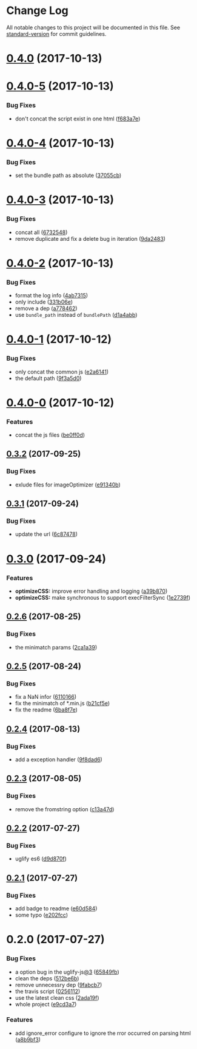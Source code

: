 # Change Log

All notable changes to this project will be documented in this file. See [standard-version](https://github.com/conventional-changelog/standard-version) for commit guidelines.

<a name="0.4.0"></a>
# [0.4.0](https://github.com/chenzhutian/hexo-all-minifier/compare/v0.4.0-5...v0.4.0) (2017-10-13)



<a name="0.4.0-5"></a>
# [0.4.0-5](https://github.com/chenzhutian/hexo-all-minifier/compare/v0.4.0-4...v0.4.0-5) (2017-10-13)


### Bug Fixes

* don't concat the script exist in one html ([f683a7e](https://github.com/chenzhutian/hexo-all-minifier/commit/f683a7e))



<a name="0.4.0-4"></a>
# [0.4.0-4](https://github.com/chenzhutian/hexo-all-minifier/compare/v0.4.0-3...v0.4.0-4) (2017-10-13)


### Bug Fixes

* set the bundle path as absolute ([37055cb](https://github.com/chenzhutian/hexo-all-minifier/commit/37055cb))



<a name="0.4.0-3"></a>
# [0.4.0-3](https://github.com/chenzhutian/hexo-all-minifier/compare/v0.4.0-2...v0.4.0-3) (2017-10-13)


### Bug Fixes

* concat all ([6732548](https://github.com/chenzhutian/hexo-all-minifier/commit/6732548))
* remove duplicate and fix a delete bug in iteration ([9da2483](https://github.com/chenzhutian/hexo-all-minifier/commit/9da2483))



<a name="0.4.0-2"></a>
# [0.4.0-2](https://github.com/chenzhutian/hexo-all-minifier/compare/v0.4.0-1...v0.4.0-2) (2017-10-13)


### Bug Fixes

* format the log info ([4ab7315](https://github.com/chenzhutian/hexo-all-minifier/commit/4ab7315))
* only include ([331b06e](https://github.com/chenzhutian/hexo-all-minifier/commit/331b06e))
* remove a dep ([a778462](https://github.com/chenzhutian/hexo-all-minifier/commit/a778462))
* use `bundle_path` instead of `bundlePath` ([d1a4abb](https://github.com/chenzhutian/hexo-all-minifier/commit/d1a4abb))



<a name="0.4.0-1"></a>
# [0.4.0-1](https://github.com/chenzhutian/hexo-all-minifier/compare/v0.4.0-0...v0.4.0-1) (2017-10-12)


### Bug Fixes

* only concat the common js ([e2a6141](https://github.com/chenzhutian/hexo-all-minifier/commit/e2a6141))
* the default path ([9f3a5d0](https://github.com/chenzhutian/hexo-all-minifier/commit/9f3a5d0))



<a name="0.4.0-0"></a>
# [0.4.0-0](https://github.com/chenzhutian/hexo-all-minifier/compare/v0.3.2...v0.4.0-0) (2017-10-12)


### Features

* concat the js files ([be0ff0d](https://github.com/chenzhutian/hexo-all-minifier/commit/be0ff0d))



<a name="0.3.2"></a>
## [0.3.2](https://github.com/chenzhutian/hexo-all-minifier/compare/v0.3.1...v0.3.2) (2017-09-25)


### Bug Fixes

* exlude files for imageOptimizer ([e91340b](https://github.com/chenzhutian/hexo-all-minifier/commit/e91340b))



<a name="0.3.1"></a>
## [0.3.1](https://github.com/chenzhutian/hexo-all-minifier/compare/v0.3.0...v0.3.1) (2017-09-24)


### Bug Fixes

* update the url ([6c87478](https://github.com/chenzhutian/hexo-all-minifier/commit/6c87478))



<a name="0.3.0"></a>
# [0.3.0](https://github.com/unhealthy/hexo-all-minifier/compare/v0.2.6...v0.3.0) (2017-09-24)


### Features

* **optimizeCSS:** improve error handling and logging ([a39b870](https://github.com/unhealthy/hexo-all-minifier/commit/a39b870))
* **optimizeCSS:** make synchronous to support execFilterSync ([1e2739f](https://github.com/unhealthy/hexo-all-minifier/commit/1e2739f))



<a name="0.2.6"></a>
## [0.2.6](https://github.com/unhealthy/hexo-all-minifier/compare/v0.2.5...v0.2.6) (2017-08-25)


### Bug Fixes

* the minimatch params ([2ca1a39](https://github.com/unhealthy/hexo-all-minifier/commit/2ca1a39))



<a name="0.2.5"></a>
## [0.2.5](https://github.com/unhealthy/hexo-all-minifier/compare/v0.2.4...v0.2.5) (2017-08-24)


### Bug Fixes

* fix a NaN infor ([6110166](https://github.com/unhealthy/hexo-all-minifier/commit/6110166))
* fix the minimatch of *.min.js ([b21cf5e](https://github.com/unhealthy/hexo-all-minifier/commit/b21cf5e))
* fix the readme ([6ba8f7e](https://github.com/unhealthy/hexo-all-minifier/commit/6ba8f7e))



<a name="0.2.4"></a>
## [0.2.4](https://github.com/unhealthy/hexo-all-minifier/compare/v0.2.3...v0.2.4) (2017-08-13)


### Bug Fixes

* add a exception handler ([9f8dad6](https://github.com/unhealthy/hexo-all-minifier/commit/9f8dad6))



<a name="0.2.3"></a>
## [0.2.3](https://github.com/unhealthy/hexo-all-minifier/compare/v0.2.2...v0.2.3) (2017-08-05)


### Bug Fixes

* remove the fromstring option ([c13a47d](https://github.com/unhealthy/hexo-all-minifier/commit/c13a47d))



<a name="0.2.2"></a>
## [0.2.2](https://github.com/unhealthy/hexo-all-minifier/compare/v0.2.1...v0.2.2) (2017-07-27)


### Bug Fixes

* uglify es6 ([d9d870f](https://github.com/unhealthy/hexo-all-minifier/commit/d9d870f))



<a name="0.2.1"></a>
## [0.2.1](https://github.com/unhealthy/hexo-all-minifier/compare/v0.2.0...v0.2.1) (2017-07-27)


### Bug Fixes

* add badge to readme ([e60d584](https://github.com/unhealthy/hexo-all-minifier/commit/e60d584))
* some typo ([e202fcc](https://github.com/unhealthy/hexo-all-minifier/commit/e202fcc))



<a name="0.2.0"></a>
# 0.2.0 (2017-07-27)


### Bug Fixes

* a option bug in the uglify-js[@3](https://github.com/3) ([65849fb](https://github.com/unhealthy/hexo-all-minifier/commit/65849fb))
* clean the deps ([512be6b](https://github.com/unhealthy/hexo-all-minifier/commit/512be6b))
* remove unnecessry dep ([9fabcb7](https://github.com/unhealthy/hexo-all-minifier/commit/9fabcb7))
* the travis script ([0256112](https://github.com/unhealthy/hexo-all-minifier/commit/0256112))
* use the latest clean css ([2ada19f](https://github.com/unhealthy/hexo-all-minifier/commit/2ada19f))
* whole project ([e9cd3a7](https://github.com/unhealthy/hexo-all-minifier/commit/e9cd3a7))


### Features

* add ignore_error configure to ignore the rror occurred on parsing html ([a8b9bf3](https://github.com/unhealthy/hexo-all-minifier/commit/a8b9bf3))
